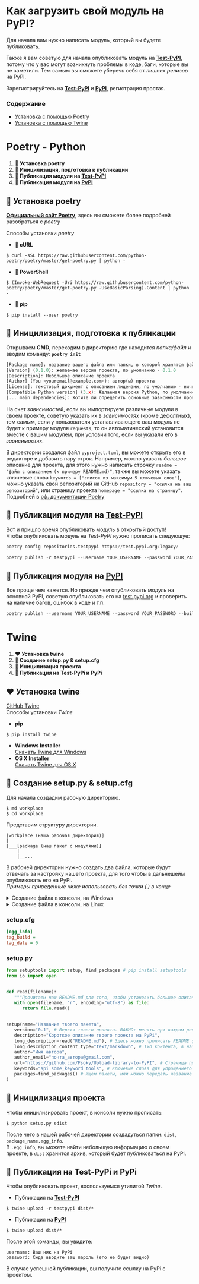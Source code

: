 # Как загрузить свой модуль на PyPI?
Для начала вам нужно написать модуль, который вы будете публиковать. 

Также я вам советую для начала опубликовать модуль на **[Test-PyPI](https://test.pypi.org)**, потому что у вас могут возникнуть проблемы в коде, баги, которые вы не заметили. Тем самым вы сможете уберечь себя от *лишних релизов* на PyPI.

Зарегистрируйтесь на **[Test-PyPI](https://test.pypi.org)** и **[PyPI](https://pypi.org)**, регистрация простая.

### Содержание
- [Установка с помощью Poetry](https://github.com/Fsoky/Upload-library-to-PyPI#Poetry-Python)
- [Установка с помощью Twine](https://github.com/Fsoky/Upload-library-to-PyPI#Twine)

# Poetry - Python
1. **🥑 Установка poetry**
2. **🍍 Иницилизация, подготовка к публикации**
3. **🍑 Публикация модуля на [Test-PyPI](https://test.pypi.org)**
4. **🍇 Публикация модуля на [PyPI](https://pypi.org)**

## 🥑 Установка poetry
**[Официальный сайт Poetry](https://python-poetry.org/)**, здесь вы сможете более подробней разобраться с *poetry*

Способы установки *poetry*
- **🥀 cURL**
```
$ curl -sSL https://raw.githubusercontent.com/python-poetry/poetry/master/get-poetry.py | python -
```
- **🍃 PowerShell**
```
$ (Invoke-WebRequest -Uri https://raw.githubusercontent.com/python-poetry/poetry/master/get-poetry.py -UseBasicParsing).Content | python -
```
- **🍋 pip**
```
$ pip install --user poetry
```

## 🍍 Иницилизация, подготовка к публикации
Открываем **CMD**, переходим в директорию где находится *папка/файл* и вводим команду: **`poetry init`**
```py
[Package name]: название вашего файла или папки, в которой хранятся файлы с кодом. По умолчанию - текущая директорию
[Version] (0.1.0): желаемае версия проекта, по умолчанию - 0.1.0
[Description]: Небольшое описание проекта
[Author] (You <youremail@example.com>): автор(ы) проекта
[License]: текстовый документ с описанием лицензии, по умолчанию - ничего
[Compatible Python version] (3.x): Желаемая версия Python, по умолчанию - текущая
[... main dependencies]: Хотите ли определить основные зависимости проекта? Зависимости, это доп. модули, которые будут устанавливаться с вашим модулем
```

На счет *зависимостей*, если вы импортируете различные модули в своем проекте, советую указать их в *зависимостях* (кроме дефолтных), тем самым, если у пользователя устанавливающего ваш модуль не будет к примеру модуля `requests`, то он автоматический установится вместе с вашим модулем, при условии того, если вы указали его в *зависимостях*.

В директории создался файл `pyproject.toml`, вы можете открыть его в редакторе и добавить пару строк. Например, можно указать *большое* описание для проекта, для этого нужно написать строчку `readme = "файл с описанием (к примеру README.md)"`, также вы можете указать ключевые слова `keywords = ["список из максимум 5 ключевых слов"]`, можно указать свой репозиторий на GitHub `repository = "ссылка на ваш репозиторий"`, или страницу проекта `homepage = "ссылка на страницу"`. Подробней в [оф. документации Poetry](https://python-poetry.org/docs/)

## 🍑 Публикация модуля на [Test-PyPI](https://test.pypi.org)
Вот и пришло время опубликовать модуль в открытый доступ! \
Чтобы опубликовать модуль на *Test-PyPI* нужно прописать следующуе:

```py
poetry config repositories.testpypi https://test.pypi.org/legacy/
```

```py
poetry publish -r testpypi --username YOUR_USERNAME --password YOUR_PASSWORD --build
```

## 🍇 Публикация модуля на [PyPI](https://pypi.org)
Все проще чем кажется. Но прежде чем опубликовать модуль на основной PyPI, советую опубликовать его на [test.pypi.org](https://test.pypi.org) и проверить на наличие багов, ошибок в коде и т.п.

```py
poetry publish --username YOUR_USERNAME --password YOUR_PASSWORD --build
```

# Twine
1. **❤ Установка twine**
2. **🧡 Создание setup.py & setup.cfg**
3. **💛 Иницилизация проекта**
4. **💜 Публикация на Test-PyPi и PyPi**

## ❤ Установка twine
[GitHub Twine](https://github.com/tweecode/twine) \
Способы установки *Twine*
- **pip**
```
$ pip install twine
```
- **Windows Installer** \
[Скачать Twine для Windows](https://github.com/tweecode/twine/releases/tag/v1.4.3)
- **OS X Installer** \
[Скачать Twine для OS X](https://twinery.org/)

## 🧡 Создание setup.py & setup.cfg
Для начала создадим рабочую директорию.
```
$ md workplace
$ cd workplace
```

Представим структуру директории.
```
[workplace (наша рабочая директория)]
|
|___[package (наш пакет с модулями)]
    |
    |__...
```

В рабочей директории нужно создать два файла, которые будут отвечать за настройку нашего проекта, для того чтобы в дальнешейм опубликовать его на PyPi. \
*Примеры приведенные ниже использовать без точки (.) в конце*
<details><summary>Создание файла в консоли, на Windows</summary>
   
   1. echo > setup.cfg.
   2. echo > setup.py.
   
</details>
<details><summary>Создание файла в консоли, на Linux</summary>
   
   1. touch setup.cfg.
   2. touch setup.py.
   
</details>

### setup.cfg
```cfg
[egg_info]
tag_build = 
tag_date = 0
```

### setup.py
```py
from setuptools import setup, find_packages # pip install setuptools
from io import open


def read(filename):
   """Прочитаем наш README.md для того, чтобы установить большое описание."""
   with open(filename, "r", encoding="utf-8") as file:
      return file.read()


setup(name="Название твоего пакета",
   version="0.1", # Версия твоего проекта. ВАЖНО: менять при каждом релизе
   description="Короткое описание твоего проекта на PyPi",
   long_description=read("README.md"), # Здесь можно прописать README файл с длинным описанием
   long_description_content_type="text/markdown", # Тип контента, в нашем случае text/markdown
   author="Имя автора",
   author_email="почта_автора@gmail.com",
   url="https://github.com/Fsoky/Upload-library-to-PyPI", # Страница проекта
   keywords="api some_keyword tools", # Ключевые слова для упрощеннего поиска пакета на PyPi
   packages=find_packages() # Ищем пакеты, или можно передать название списком: ["package_name"]
)
```

## 💛 Иницилизация проекта
Чтобы иницилизировать проект, в консоли нужно прописать:
```
$ python setup.py sdist
```
После чего в нашей рабочей директории создадуться папки: `dist`, `package_name.egg_info`. \
В `.egg_info`, вы можете найти небольшую информацию о своем проекте, в `dist` хранится архив, который будет публиковаться на PyPi.

## 💜 Публикация на Test-PyPi и PyPi
Чтобы опубликовать проект, воспользуемся утилитой *Twine*.

- Публикация на **[Test-PyPI](https://test.pypi.org)**
```
$ twine upload -r testpypi dist/*
```
- Публикация на **[PyPI](https://pypi.org)**
```
$ twine upload dist/*
```

После этой команды, вы увидите:
```
username: Ваш ник на PyPi
password: Сюда вводите ваш пароль (его не будет видно)
```
В случае успешной публикации, вы получите ссылку на PyPi с проектом.
